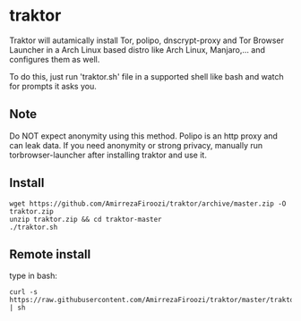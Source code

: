 # traktor
Traktor will autamically install Tor, polipo, dnscrypt-proxy and Tor Browser Launcher in a Arch Linux based 
distro like Arch Linux, Manjaro,... and configures them as well.

To do this, just run 'traktor.sh' file in a supported shell like bash and watch for prompts it asks you.

## Note
Do NOT expect anonymity using this method. Polipo is an http proxy and can leak data. If you need anonymity or strong privacy, manually run torbrowser-launcher after installing traktor and use it.

## Install
    wget https://github.com/AmirrezaFiroozi/traktor/archive/master.zip -O traktor.zip
    unzip traktor.zip && cd traktor-master
    ./traktor.sh


## Remote install
type in bash:

    curl -s https://raw.githubusercontent.com/AmirrezaFiroozi/traktor/master/traktor.sh | sh

